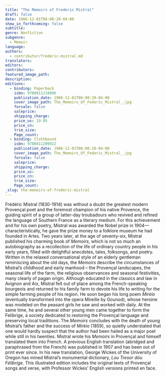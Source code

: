 ```yaml
---
title: "The Memoirs of Frederic Mistral"
draft: false
date: 1986-12-01T06:00:20-04:00
show_in_forthcoming: false
subtitle:
genre: Nonfiction
subgenre:
  - Memoir
language:
authors:
  - contributor/frederic-mistral.md
translators:
editors:
contributors:
featured_image_path:
description:
editions:
  - binding: Paperback
    isbn: 9780811210096
    publication_date: 1986-12-01T06:00:20-04:00
    cover_image_path: The_Memoirs_Of_Federic_Mistral_.jpg
    forsale: false
    saleprice:
    shipping_charge:
    price_us: 19.95
    price_cn:
    trim_size:
    Page_count:
  - binding: Clothbound
    isbn: 9780811209922
    publication_date: 1986-12-01T06:00:20-04:00
    cover_image_path: The_Memoirs_Of_Federic_Mistral_.jpg
    forsale: false
    saleprice:
    shipping_charge:
    price_us:
    price_cn:
    trim_size:
    Page_count:
_slug: the-memoirs-of-frederic-mistral
---
```


Frédéric Mistral (1830-1914) was without a doubt the greatest modern Provençal poet and the foremost champion of his native Provence, the guiding spirit of a group of latter-day troubadours who revived and refined the language of Southern France as a literary medium. For this achievement and for his own poetry, Mistral was awarded the Nobel prize in 1904––characteristically, he gave the prize money to a folklore museum he had founded in Arles. Two years later, at the age of seventy-six, Mistral published his charming book of _Memoirs_, which is not so much an autobiography as a recollection of the life of ordinary country people in his early years, filled with delightful anecdotes, tales, folksongs, and poetry. Written in the relaxed conversational style of an elderly gentleman reminiscing about the old days, the _Memoirs_ describe the circumstances of Mistral’s childhood and early manhood – the Provençal landscapes, the seasonal life of the farm, the religious observances and seasonal festivities, many clearly of pagan origin. Although educated in the classics and law in Avignon and Aix, Mistral felt out of place among the French-speaking bourgeois and returned to his family farm to devote his life to writing for the simple farming people of his region. He soon began his long poem _Mirèio_ (eventually transformed into the opera Mireille by Gounod), whose heroine was modeled on the peasant girls he saw and worked with daily. At the same time, he and several other young men came together to form the Felibrige, a society dedicated to restoring the Provençal language and preserving local traditions. The _Memoirs_ concludes with the death of young Mistral’s father and the success of Mirèio (1859), so quietly understated that one would hardly suspect that the author had been hailed as a major poet while still in his twenties. Mistral wrote his _Memoirs_ in Provençal and himself translated them into French. A previous English translation (abridged and paraphrased from the French) was published in 1907 and has been out of print ever since. In his new translation, George Wickes of the University of Oregon has mined Mistral’s monumental dictionary, _Lou Tresor dóu Félibrige_. This illustrated edition includes the original texts of Provençal songs and verse, with Professor Wickes’ English versions printed en face.

